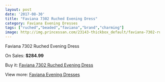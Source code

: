```yaml
---
layout: post
date: '2017-08-30'
title: "Faviana 7302 Ruched Evening Dress"
category: Faviana Evening Dresses
tags: ["ruched","beaded","faviana","brand","charming"]
image: http://img.princessan.com/23143-thickbox_default/faviana-7302-ruched-evening-dress.jpg
---
```

Faviana 7302 Ruched Evening Dress

On Sales: **$284.99**
<a href="https://www.princessan.com/en/10459-faviana-7302-ruched-evening-dress.html"><amp-img layout="responsive" width="600" height="600" src="//img.princessan.com/23143-thickbox_default/faviana-7302-ruched-evening-dress.jpg" alt="Faviana 7302 Ruched Evening Dress 0" /></a>

Buy it: [Faviana 7302 Ruched Evening Dress](https://www.princessan.com/en/10459-faviana-7302-ruched-evening-dress.html "Faviana 7302 Ruched Evening Dress")

View more: [Faviana Evening Dresses](https://www.princessan.com/en/80- "Faviana Evening Dresses")